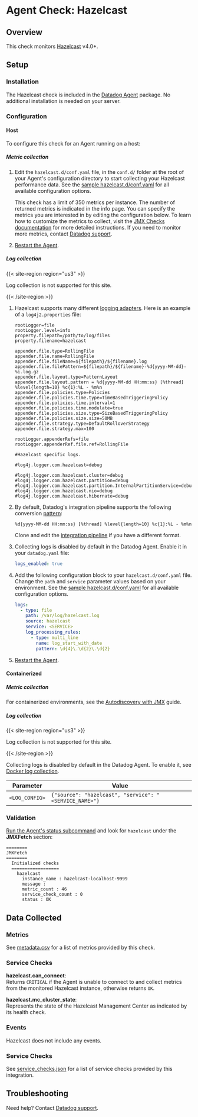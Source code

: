 # Agent Check: Hazelcast

## Overview

This check monitors [Hazelcast][1] v4.0+.

## Setup

### Installation

The Hazelcast check is included in the [Datadog Agent][2] package.
No additional installation is needed on your server.

### Configuration

<!-- xxx tabs xxx -->
<!-- xxx tab "Host" xxx -->

#### Host

To configure this check for an Agent running on a host:

##### Metric collection

1. Edit the `hazelcast.d/conf.yaml` file, in the `conf.d/` folder at the root of your
   Agent's configuration directory to start collecting your Hazelcast performance data.
   See the [sample hazelcast.d/conf.yaml][3] for all available configuration options.

   This check has a limit of 350 metrics per instance. The number of returned metrics is indicated in the info page.
   You can specify the metrics you are interested in by editing the configuration below.
   To learn how to customize the metrics to collect, visit the [JMX Checks documentation][4] for more detailed instructions.
   If you need to monitor more metrics, contact [Datadog support][5].

2. [Restart the Agent][6].

##### Log collection

{{< site-region region="us3" >}}

Log collection is not supported for this site.

{{< /site-region >}}

1. Hazelcast supports many different [logging adapters][7]. Here is an example of a `log4j2.properties` file:

   ```text
   rootLogger=file
   rootLogger.level=info
   property.filepath=/path/to/log/files
   property.filename=hazelcast

   appender.file.type=RollingFile
   appender.file.name=RollingFile
   appender.file.fileName=${filepath}/${filename}.log
   appender.file.filePattern=${filepath}/${filename}-%d{yyyy-MM-dd}-%i.log.gz
   appender.file.layout.type=PatternLayout
   appender.file.layout.pattern = %d{yyyy-MM-dd HH:mm:ss} [%thread] %level{length=10} %c{1}:%L - %m%n
   appender.file.policies.type=Policies
   appender.file.policies.time.type=TimeBasedTriggeringPolicy
   appender.file.policies.time.interval=1
   appender.file.policies.time.modulate=true
   appender.file.policies.size.type=SizeBasedTriggeringPolicy
   appender.file.policies.size.size=50MB
   appender.file.strategy.type=DefaultRolloverStrategy
   appender.file.strategy.max=100

   rootLogger.appenderRefs=file
   rootLogger.appenderRef.file.ref=RollingFile

   #Hazelcast specific logs.

   #log4j.logger.com.hazelcast=debug

   #log4j.logger.com.hazelcast.cluster=debug
   #log4j.logger.com.hazelcast.partition=debug
   #log4j.logger.com.hazelcast.partition.InternalPartitionService=debug
   #log4j.logger.com.hazelcast.nio=debug
   #log4j.logger.com.hazelcast.hibernate=debug
   ```

2. By default, Datadog's integration pipeline supports the following conversion [pattern][8]:

   ```text
   %d{yyyy-MM-dd HH:mm:ss} [%thread] %level{length=10} %c{1}:%L - %m%n
   ```

    Clone and edit the [integration pipeline][9] if you have a different format.

3. Collecting logs is disabled by default in the Datadog Agent. Enable it in your `datadog.yaml` file:

   ```yaml
   logs_enabled: true
   ```

4. Add the following configuration block to your `hazelcast.d/conf.yaml` file. Change the `path` and `service` parameter values based on your environment. See the [sample hazelcast.d/conf.yaml][3] for all available configuration options.

   ```yaml
   logs:
     - type: file
       path: /var/log/hazelcast.log
       source: hazelcast
       service: <SERVICE>
       log_processing_rules:
         - type: multi_line
           name: log_start_with_date
           pattern: \d{4}\.\d{2}\.\d{2}
   ```

5. [Restart the Agent][6].

<!-- xxz tab xxx -->

<!-- xxx tab "Containerized" xxx -->

#### Containerized

##### Metric collection

For containerized environments, see the [Autodiscovery with JMX][10] guide.

##### Log collection

{{< site-region region="us3" >}}

Log collection is not supported for this site.

{{< /site-region >}}

Collecting logs is disabled by default in the Datadog Agent. To enable it, see [Docker log collection][11].

| Parameter      | Value                                              |
| -------------- | -------------------------------------------------- |
| `<LOG_CONFIG>` | `{"source": "hazelcast", "service": "<SERVICE_NAME>"}` |

<!-- xxz tab xxx -->
<!-- xxz tabs xxx -->

### Validation

[Run the Agent's status subcommand][12] and look for `hazelcast` under the **JMXFetch** section:

```text
========
JMXFetch
========
  Initialized checks
  ==================
    hazelcast
      instance_name : hazelcast-localhost-9999
      message :
      metric_count : 46
      service_check_count : 0
      status : OK
```

## Data Collected

### Metrics

See [metadata.csv][13] for a list of metrics provided by this check.

### Service Checks

**hazelcast.can_connect**:<br>
Returns `CRITICAL` if the Agent is unable to connect to and collect metrics from the monitored Hazelcast instance, otherwise returns `OK`.

**hazelcast.mc_cluster_state**:<br>
Represents the state of the Hazelcast Management Center as indicated by its health check.

### Events

Hazelcast does not include any events.

### Service Checks

See [service_checks.json][14] for a list of service checks provided by this integration.

## Troubleshooting

Need help? Contact [Datadog support][5].


[1]: https://hazelcast.org
[2]: https://docs.datadoghq.com/agent/
[3]: https://github.com/DataDog/integrations-core/blob/master/hazelcast/datadog_checks/hazelcast/data/conf.yaml.example
[4]: https://docs.datadoghq.com/integrations/java/
[5]: https://docs.datadoghq.com/help/
[6]: https://docs.datadoghq.com/agent/guide/agent-commands/#start-stop-and-restart-the-agent
[7]: https://docs.hazelcast.org/docs/latest/manual/html-single/index.html#logging-configuration
[8]: https://logging.apache.org/log4j/2.x/manual/layouts.html#Patterns
[9]: https://docs.datadoghq.com/logs/processing/#integration-pipelines
[10]: https://docs.datadoghq.com/agent/guide/autodiscovery-with-jmx/?tab=containerizedagent
[11]: https://docs.datadoghq.com/agent/docker/log/
[12]: https://docs.datadoghq.com/agent/guide/agent-commands/#agent-status-and-information
[13]: https://github.com/DataDog/integrations-core/blob/master/hazelcast/metadata.csv
[14]: https://github.com/DataDog/integrations-core/blob/master/hazelcast/assets/service_checks.json
